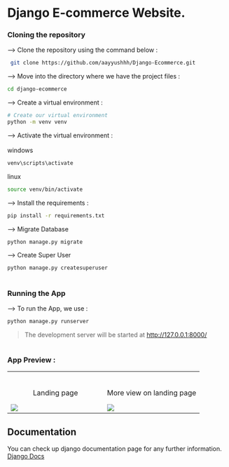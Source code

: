 # Django E-commerce Website.

### Cloning the repository

--> Clone the repository using the command below :
```bash
 git clone https://github.com/aayyushhh/Django-Ecommerce.git


```

--> Move into the directory where we have the project files : 
```bash
cd django-ecommerce

```

--> Create a virtual environment :
```bash
# Create our virtual environment
python -m venv venv

```

--> Activate the virtual environment : <br><br>
windows
```bash
venv\scripts\activate

```
linux
```bash
source venv/bin/activate

```

--> Install the requirements :
```bash
pip install -r requirements.txt

```

--> Migrate Database
```bash
python manage.py migrate

```

--> Create Super User
```bash
python manage.py createsuperuser

```

#

### Running the App

--> To run the App, we use :
```bash
python manage.py runserver

```

>  The development server will be started at http://127.0.0.1:8000/

#

### App Preview :

<table width="100%"> 
<tr>
<td width="50%">      
&nbsp; 
<br>
<p align="center">
  Landing page
</p>
<img src="https://user-images.githubusercontent.com/86301474/224287452-2ecb3169-80c3-434c-853a-861ad8ea9774.png"

</td> 
<td width="50%">
<br>
<p align="center">
  More view on landing page
</p>
 <img src="https://user-images.githubusercontent.com/86301474/224287527-1c8d35ab-5288-42b0-9de5-31e52277481b.png"
 <img src="https://user-images.githubusercontent.com/86301474/224287615-a125e7aa-eb7b-4601-b3fb-877947183a46.png"
<img src="https://user-images.githubusercontent.com/86301474/224287750-cc0316bf-999b-4a43-8930-13e0c3b8131d.png"


</td>
</table>


## Documentation
You can check up django documentation page for any further information.
[Django Docs](https://docs.djangoproject.com/en/4.0/)
